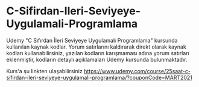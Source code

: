 # C-Sifirdan-Ileri-Seviyeye-Uygulamali-Programlama
Udemy "C Sıfırdan İleri Seviyeye Uygulamalı Programlama" kursunda kullanılan kaynak kodlar.
Yorum satırlarını kaldırarak direkt olarak kaynak kodları kullanabilirsiniz, yazılan kodların karışmaması adına yorum satırları eklenmiştir, kodların detaylı açıklamaları Udemy kursunda bulunmaktadır.

Kurs'a şu linkten ulaşabilirsiniz
https://www.udemy.com/course/25saat-c-sifirdan-ileri-seviyeye-uygulamali-programlama/?couponCode=MART2021

